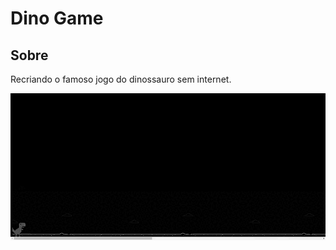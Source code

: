 # Dino Game  

## Sobre
Recriando o famoso jogo do dinossauro sem internet.

<img src=imgs/dino-game.gif width="550">

